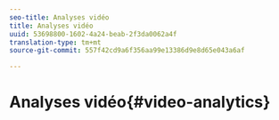 ```yaml
---
seo-title: Analyses vidéo
title: Analyses vidéo
uuid: 53698800-1602-4a24-beab-2f3da0062a4f
translation-type: tm+mt
source-git-commit: 557f42cd9a6f356aa99e13386d9e8d65e043a6af

---
```



# Analyses vidéo{#video-analytics}

